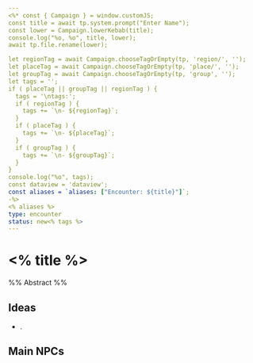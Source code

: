 ```yaml
---
<%* const { Campaign } = window.customJS;
const title = await tp.system.prompt("Enter Name");
const lower = Campaign.lowerKebab(title);
console.log("%o, %o", title, lower);
await tp.file.rename(lower);

let regionTag = await Campaign.chooseTagOrEmpty(tp, 'region/', '');
let placeTag = await Campaign.chooseTagOrEmpty(tp, 'place/', '');
let groupTag = await Campaign.chooseTagOrEmpty(tp, 'group', '');
let tags = '';
if ( placeTag || groupTag || regionTag ) {
  tags = '\ntags:';
  if ( regionTag ) {
    tags += `\n- ${regionTag}`;
  }
  if ( placeTag ) {
    tags += `\n- ${placeTag}`;
  }
  if ( groupTag ) {
    tags += `\n- ${groupTag}`;
  }
}
console.log("%o", tags);
const dataview = 'dataview';
const aliases = `aliases: ["Encounter: ${title}"]`;
-%>
<% aliases %>
type: encounter
status: new<% tags %>
---
```

# <% title %>
%% Abstract %%

## Ideas
- .

## Main NPCs